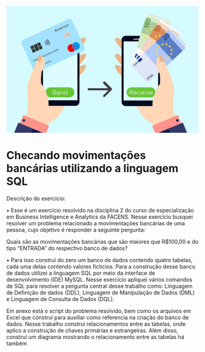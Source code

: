![Alt ou título da imagem](https://raw.githubusercontent.com/Campos-Silva/sql_movimentacoes_bancarias/main/capa.jpg)

# Checando movimentações bancárias utilizando a linguagem SQL

Descrição do exercício:

•	Esse é um exercício resolvido na disciplina 2 do curso de especialização em Business Intelligence e Analytics da FACENS. Nesse exercício busquei resolver um problema relacionado a movimentações bancárias de uma pessoa, cujo objetivo é responder a seguinte pergunta:

Quais são as movimentações bancárias que são maiores que R$100,00 e do tipo “ENTRADA” do respectivo banco de dados?

•	Para isso construí do zero um banco de dados contendo quatro tabelas, cada uma delas contendo valores fictícios. Para a construção desse banco de dados utilizei a linguagem SQL por meio da interface de desenvolvimento (IDE) MySQL. Nesse exercício apliquei vários comandos de SQL para resolver a pergunta central desse trabalho como: Linguagem de Definição de dados (DDL), Linguagem de Manipulação de Dados (DML) e Linguagem de Consulta de Dados (DQL).

Em anexo está o script do problema resolvido, bem como os arquivos em Excel que construí para auxiliar como referencia na criação do banco de dados. Nesse trabalho construí relacionamentos entre as tabelas, onde aplico a construção de chaves primárias e estrangeiras. Além disso, construí um diagrama mostrando o relacionamento entre as tabelas há também 
